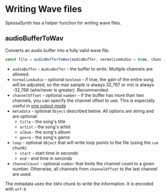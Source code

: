 # Writing Wave files
SpessaSynth has a helper function for writing wave files.

## audioBufferToWav
Converts an audio buffer into a fully valid wave file.
```js
const file = audioBufferToWav(audioBuffer, normalizeAudio = true, channelOffset = 0, metadata = {}, loop = undefined, channelCount = all);
```
- `audioBuffer` - `AudioBuffer` - the buffer to write. Multiple channels are allowed.
- `normalizeAudio` - optional `boolean` - if true, the gain of the entire song will be adjusted, so the max sample is always 32,767 or min is always -32,768 (whichever is greater). Recommended.
- `channelOffset` - optional `number` - if the buffer has more than two channels,
you can specify the channel offset to use.
This is especially useful in [one output mode](../synthesizer/basic-synthesizer.md#one-output-mode)
- `metadata` - optional `Object` described below. All options are string and are optional:
  - `title` - the song's title
  - `artist` - the song's artist
  - `album` - the song's album
  - `genre` - the song's genre
- `loop` - optional `Object` that will write loop points to the file (using the `cue ` chunk)
  - `start` - start time in seconds
  - `end` - end time in seconds
- `channelCount` - optional `number` that limits the channel count to a given number. Otherwise, all channels from `channelOffset` to the last channel are used.

The metadata uses the `INFO` chunk to write the information. It is encoded with `utf-8`